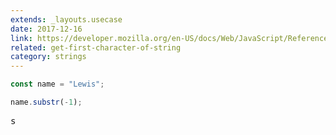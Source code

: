 ```yaml
---
extends: _layouts.usecase
date: 2017-12-16
link: https://developer.mozilla.org/en-US/docs/Web/JavaScript/Reference/Global_Objects/String/substr
related: get-first-character-of-string
category: strings
---
```



```javascript
const name = "Lewis";

name.substr(-1);
```

<pre class="output">s</pre>
